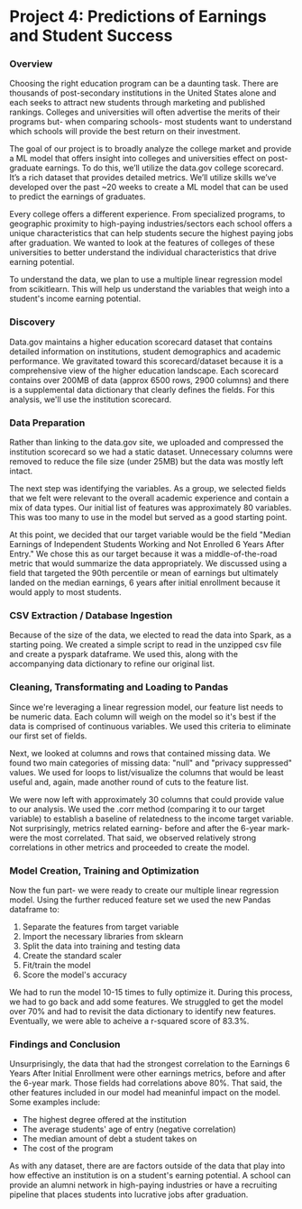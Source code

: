 # Project 4: Predictions of Earnings and Student Success 

### Overview
Choosing the right education program can be a daunting task. There are thousands of post-secondary institutions in the United States alone and each seeks to attract new students through marketing and published rankings. Colleges and universities will often advertise the merits of their programs but- when comparing schools- most students want to understand which schools will provide the best return on their investment.

The goal of our project is to broadly analyze the college market and provide a ML model that offers insight into colleges and universities effect on post-graduate earnings. To do this, we’ll utilize the data.gov college scorecard. It’s a rich dataset that provides detailed metrics. We’ll utilize skills we’ve developed over the past ~20 weeks to create a ML model that can be used to predict the earnings of graduates.

Every college offers a different experience. From specialized programs, to geographic proximity to high-paying industries/sectors each school offers a unique characteristics that can help students secure the highest paying jobs after graduation. We wanted to look at the features of colleges of these universities to better understand the individual characteristics that drive earning potential. 

To understand the data, we plan to use a multiple linear regression model from scikitlearn. This will help us understand the variables that weigh into a student's income earning potential. 

### Discovery
Data.gov maintains a higher education scorecard dataset that contains detailed information on institutions, student demographics and academic performance. We gravitated toward this scorecard/dataset because it is a comprehensive view of the higher education landscape. Each scorecard contains over 200MB of data (approx 6500 rows, 2900 columns) and there is a supplemental data dictionary that clearly defines the fields. For this analysis, we'll use the institution scorecard.

### Data Preparation
Rather than linking to the data.gov site, we uploaded and compressed the institution scorecard so we had a static dataset. Unnecessary columns were removed to reduce the file size (under 25MB) but the data was mostly left intact.

The next step was identifying the variables. As a group, we selected fields that we felt were relevant to the overall academic experience and contain a mix of data types. Our initial list of features was approximately 80 variables. This was too many to use in the model but served as a good starting point. 

At this point, we decided that our target variable would be the field "Median Earnings of Independent Students Working and Not Enrolled 6 Years After Entry." We chose this as our target because it was a middle-of-the-road metric that would summarize the data appropriately. We discussed using a field that targeted the 90th percentile or mean of earnings but ultimately landed on the median earnings, 6 years after initial enrollment because it would apply to most students. 

### CSV Extraction / Database Ingestion

Because of the size of the data, we elected to read the data into Spark, as a starting poing. We created a simple script to read in the unzipped csv file and create a pyspark dataframe. We used this, along with the accompanying data dictionary to refine our original list. 

### Cleaning, Transformating and Loading to Pandas
Since we're leveraging a linear regression model, our feature list needs to be numeric data. Each column will weigh on the model so it's best if the data is comprised of continuous variables. We used this criteria to eliminate our first set of fields. 

Next, we looked at columns and rows that contained missing data. We found two main categories of missing data: "null" and "privacy suppressed" values. We used for loops to list/visualize the columns that would be least useful and, again, made another round of cuts to the feature list. 

We were now left with approximately 30 columns that could provide value to our analysis. We used the .corr method (comparing it to our target variable) to establish a baseline of relatedness to the income target variable. Not surprisingly, metrics related earning- before and after the 6-year mark- were the most correlated. That said, we observed relatively strong correlations in other metrics and proceeded to create the model. 

### Model Creation, Training and Optimization
Now the fun part- we were ready to create our multiple linear regression model. Using the further reduced feature set we used the new Pandas dataframe to:
1. Separate the features from target variable
2. Import the necessary libraries from sklearn
3. Split the data into training and testing data
4. Create the standard scaler
5. Fit/train the model
6. Score the model's accuracy

We had to run the model 10-15 times to fully optimize it. During this process, we had to go back and add some features. We struggled to get the model over 70% and had to revisit the data dictionary to identify new features. Eventually, we were able to acheive a r-squared score of 83.3%. 

### Findings and Conclusion
Unsurprisingly, the data that had the strongest correlation to the Earnings 6 Years After Initial Enrollment were other earnings metrics, before and after the 6-year mark. Those fields had correlations above 80%. That said, the other features included in our model had meaninful impact on the model. Some examples include:
* The highest degree offered at the institution
* The average students' age of entry (negative correlation)
* The median amount of debt a student takes on
* The cost of the program

As with any dataset, there are are factors outside of the data that play into how effective an institution is on a student's earning potential. A school can provide an alumni network in high-paying industries or have a recruiting pipeline that places students into lucrative jobs after graduation. 
